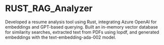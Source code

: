 # RUST_RAG_Analyzer
Developed a resume analysis tool using Rust, integrating Azure OpenAI for embeddings and GPT-based querying. Built an in-memory vector database for similarity searches, extracted text from PDFs using lopdf, and generated embeddings with the text-embedding-ada-002 model. 
